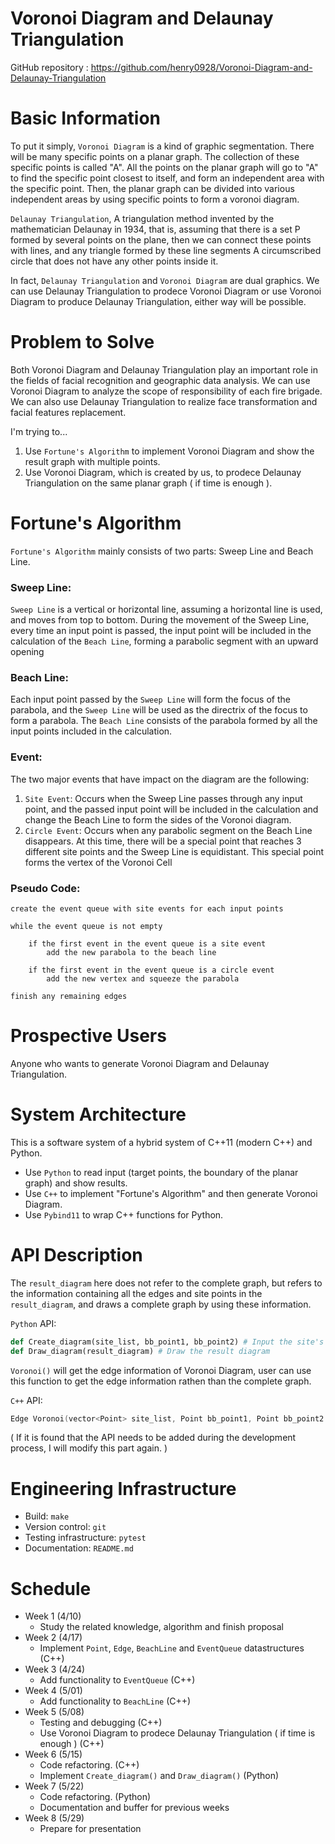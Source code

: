 # Voronoi Diagram and Delaunay Triangulation

GitHub repository : https://github.com/henry0928/Voronoi-Diagram-and-Delaunay-Triangulation
# Basic Information

To put it simply, `Voronoi Diagram` is a kind of graphic segmentation. There will be many specific points on a planar graph. The collection of these specific points is called "A". All the points on the planar graph will go to "A" to find the specific point closest to itself, and form an independent area with the specific point. Then, the planar graph can be divided into various independent areas by using specific points to form a voronoi diagram.

`Delaunay Triangulation`, A triangulation method invented by the mathematician Delaunay in 1934, that is, assuming that there is a set P formed by several points on the plane, then we can connect these points with lines, and any triangle formed by these line segments A circumscribed circle that does not have any other points inside it.

In fact, `Delaunay Triangulation` and `Voronoi Diagram` are dual graphics.
We can use Delaunay Triangulation to prodece Voronoi Diagram or use Voronoi Diagram to produce Delaunay Triangulation, either way will be possible.
 
# Problem to Solve

Both Voronoi Diagram and Delaunay Triangulation play an important role in the fields of facial recognition and geographic data analysis. We can use Voronoi Diagram to analyze the scope of responsibility of each fire brigade. We can also use Delaunay Triangulation to realize face transformation and facial features replacement.

I'm trying to...
1. Use `Fortune's Algorithm` to implement Voronoi Diagram and show the result graph with multiple points.
2. Use Voronoi Diagram, which is created by us, to prodece Delaunay Triangulation on the same planar graph ( if time is enough ).

# Fortune's Algorithm

`Fortune's Algorithm` mainly consists of two parts: Sweep Line and Beach Line.

### Sweep Line:
`Sweep Line` is a vertical or horizontal line, assuming a horizontal line is used, and moves from top to bottom. During the movement of the Sweep Line, every time an input point is passed, the input point will be included in the calculation of the `Beach Line`, forming a parabolic segment with an upward opening

### Beach Line: 
Each input point passed by the `Sweep Line` will form the focus of the parabola, and the `Sweep Line` will be used as the directrix of the focus to form a parabola.
The `Beach Line` consists of the parabola formed by all the input points included in the calculation.

### Event:
The two major events that have impact on the diagram are the following:

1. `Site Event`: Occurs when the Sweep Line passes through any input point, and the passed input point will be included in the calculation and change the Beach Line to form the sides of the Voronoi diagram.
2. `Circle Event`: Occurs when any parabolic segment on the Beach Line disappears. At this time, there will be a special point that reaches 3 different site points and the Sweep Line is equidistant. This special point forms the vertex of the Voronoi Cell

### Pseudo Code:
```
create the event queue with site events for each input points
 
while the event queue is not empty
 
    if the first event in the event queue is a site event
        add the new parabola to the beach line
 
    if the first event in the event queue is a circle event
        add the new vertex and squeeze the parabola
 
finish any remaining edges
```
# Prospective Users

Anyone who wants to generate Voronoi Diagram and Delaunay Triangulation.

# System Architecture

This is a software system of a hybrid system of C++11 (modern C++) and Python.
- Use `Python` to read input (target points, the boundary of the planar graph) and show results.
- Use `C++` to implement "Fortune's Algorithm" and then generate Voronoi Diagram.
- Use `Pybind11` to wrap C++ functions for Python.

# API Description

 The `result_diagram` here does not refer to the complete graph, but refers to the information containing all the edges and site points in the `result_diagram`, and draws a complete graph by using these information.

`Python` API: <br>
``` py 
def Create_diagram(site_list, bb_point1, bb_point2) # Input the site's list and bounding box points to get the Voronoi Diagram as the result_diagram 
def Draw_diagram(result_diagram) # Draw the result diagram
```
`Voronoi()` will get the edge information of Voronoi Diagram, user can use this function to get the edge information rathen than the complete graph. 

`C++` API: <br>
``` cpp
Edge Voronoi(vector<Point> site_list, Point bb_point1, Point bb_point2 )
```

( If it is found that the API needs to be added during the development process, I will modify this part again. )

# Engineering Infrastructure
- Build: `make`
- Version control: `git`
- Testing infrastructure: `pytest`
- Documentation: `README.md`

# Schedule

- Week 1 (4/10)
    - Study the related knowledge, algorithm and finish proposal
- Week 2 (4/17)
    - Implement `Point`, `Edge`, `BeachLine` and `EventQueue` datastructures (C++)
- Week 3 (4/24)
    - Add functionality to `EventQueue` (C++)
- Week 4 (5/01)
    - Add functionality to `BeachLine` (C++)
- Week 5 (5/08)
    - Testing and debugging (C++)
    - Use Voronoi Diagram to prodece Delaunay Triangulation ( if time is enough ) (C++)
- Week 6 (5/15)
    - Code refactoring. (C++)
    - Implement `Create_diagram()` and `Draw_diagram()` (Python)
- Week 7 (5/22)
    - Code refactoring. (Python)
    - Documentation and buffer for previous weeks
- Week 8 (5/29)
    - Prepare for presentation 